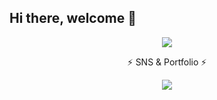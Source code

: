 ### <h2>Hi there, welcome 👋</h2>


<!--
**cloudd81/cloudd81** is a ✨ _special_ ✨ repository because its `README.md` (this file) appears on your GitHub profile.

Here are some ideas to get you started:

- 🔭 I’m currently working on ...
- 🌱 I’m currently learning ...
- 👯 I’m looking to collaborate on ...
- 🤔 I’m looking for help with ...
- 💬 Ask me about ...
- 📫 How to reach me: ...
- 😄 Pronouns: ...
- ⚡ Fun fact: ...
-->

<div align=center>
	<img src="https://capsule-render.vercel.app/api?type=slice&color=auto&height=200&section=header&text=cloudd%20Github&fontSize=90" />	
</div>

<div align=center>
	<p>⚡ SNS & Portfolio ⚡</p>
</div>
<div align=center>
	<a href="https://ddcloud.tistory.com/">
		<img src="https://img.shields.io/badge/Blog-FF9800?style=flat&logo=Blogger&logoColor=white"/>
	</a>
